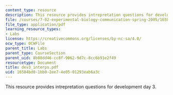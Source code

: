 ```yaml
---
content_type: resource
description: This resource provides intrepretation questions for development day 3.
file: /courses/7-02-experimental-biology-communication-spring-2005/16584bd01bb02ee74e0501293eab6a3c_dev3_interps.pdf
file_type: application/pdf
learning_resource_types:
- Labs
license: https://creativecommons.org/licenses/by-nc-sa/4.0/
ocw_type: OCWFile
parent_title: Labs
parent_type: CourseSection
parent_uid: 8b88dd46-cc8f-9062-9d7c-8cc6b91e2f49
resourcetype: Document
title: dev3_interps.pdf
uid: 16584bd0-1bb0-2ee7-4e05-01293eab6a3c
---
```

This resource provides intrepretation questions for development day 3.